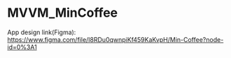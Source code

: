 # MVVM_MinCoffee

App design link(Figma): https://www.figma.com/file/I8RDu0qwnpiKf459KaKvpH/Min-Coffee?node-id=0%3A1